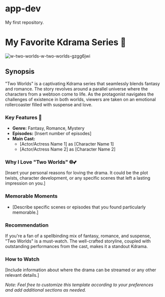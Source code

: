 # app-dev
 My first repository.
 # My Favorite Kdrama Series 🌟

![w-two-worlds-w-two-worlds-gzgg6jwi](https://github.com/jmmhcayetano/app-dev/assets/151894013/6ab198ea-cffd-4742-8eb0-5ed8c3cb8dbc)

## Synopsis

"Two Worlds" is a captivating Kdrama series that seamlessly blends fantasy and romance. The story revolves around a parallel universe where the characters from a webtoon come to life. As the protagonist navigates the challenges of existence in both worlds, viewers are taken on an emotional rollercoaster filled with suspense and love.


### Key Features 💖

- **Genre:** Fantasy, Romance, Mystery
- **Episodes:** [Insert number of episodes]
- **Main Cast:**
  - [Actor/Actress Name 1] as [Character Name 1]
  - [Actor/Actress Name 2] as [Character Name 2]

### Why I Love "Two Worlds" 🌐💕

[Insert your personal reasons for loving the drama. It could be the plot twists, character development, or any specific scenes that left a lasting impression on you.]

### Memorable Moments

- [Describe specific scenes or episodes that you found particularly memorable.]

### Recommendation

If you're a fan of a spellbinding mix of fantasy, romance, and suspense, "Two Worlds" is a must-watch. The well-crafted storyline, coupled with outstanding performances from the cast, makes it a standout Kdrama.

### How to Watch

[Include information about where the drama can be streamed or any other relevant details.]

*Note: Feel free to customize this template according to your preferences and add additional sections as needed.*
